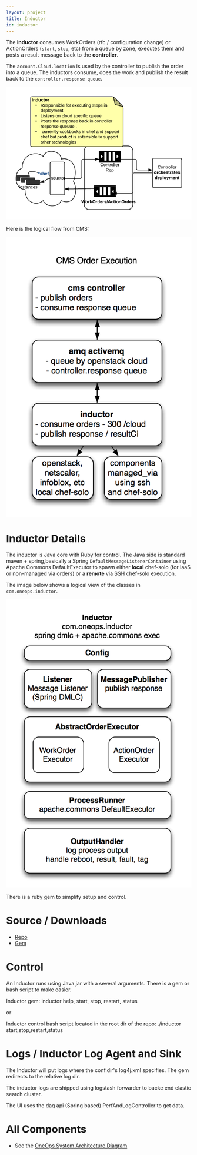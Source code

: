 ```yaml
---
layout: project
title: Inductor
id: inductor
---
```


The **Inductor** consumes WorkOrders (rfc / configuration change) or ActionOrders
(`start`, `stop`, etc) from a queue by zone, executes them and posts a result
message back to the **controller**.

The `account.Cloud.location` is used by the controller to publish the order into a queue.  The inductors consume,
does the work and publish the result back to the `controller.response queue`.

![Inductor controller](/assets/docs/local/images/inductor-controller.png)

Here is the logical flow from CMS:

![CMS order execution](/assets/docs/local/images/cms-order-execution.png)

# Inductor Details

The inductor is Java core with Ruby for control.  The Java side is standard maven + spring,basically a Spring `DefaultMessageListenerContainer` using Apache Commons DefaultExecutor
to spawn either **local** chef-solo (for IaaS or non-managed via orders) or a **remote**
via SSH chef-solo execution.

The image below shows a logical view of the classes in `com.oneops.inductor`.

![Inductor WorkOrder Executor ](/assets/docs/local/images/inductor.png)


There is a ruby gem to simplify setup and control.

# Source / Downloads

* [Repo](https://github.com/oneops/inductor)
* [Gem](https://github.com/oneops/oneops-admin)

# Control

An Inductor runs using Java jar with a several arguments. There is a gem or bash script to make easier.

Inductor gem: inductor help, start, stop, restart, status

or

Inductor control bash script located in the root dir of the repo: ./inductor start,stop,restart,status

# Logs / Inductor Log Agent and Sink

The Inductor will put logs where the conf.dir's log4j.xml specifies. The gem redirects to the relative log dir.

The inductor logs are shipped using logstash forwarder to backe end elastic search cluster.

The UI uses the daq api (Spring based) PerfAndLogController to get data.

# All Components

* See the <a href="javascript:loadContent('/documtentation/admin/key-concepts/index.html">OneOps System Architecture Diagram</a>
